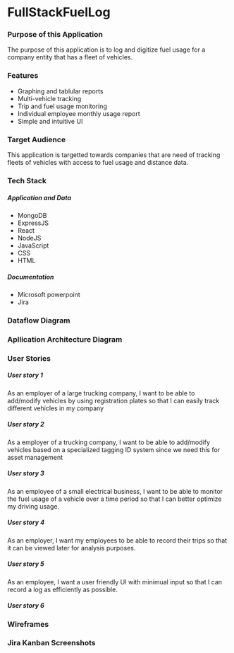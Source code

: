 # FullStackFuelLog

### Purpose of this Application
The purpose of this application is to log and digitize fuel usage for a company entity that has a fleet of vehicles. 


### Features
* Graphing and tablular reports
* Multi-vehicle tracking
* Trip and fuel usage monitoring
* Individual employee monthly usage report
* Simple and intuitive UI

### Target Audience
This application is targetted towards companies that are need of tracking fleets of vehicles with access to fuel usage and distance data.

### Tech Stack
##### Application and Data
* MongoDB
* ExpressJS
* React
* NodeJS
* JavaScript
* CSS
* HTML

##### Documentation
* Microsoft powerpoint
* Jira

### Dataflow Diagram

### Apllication Architecture Diagram

### User Stories

##### User story 1
As an employer of a large trucking company, I want to be able to add/modify vehicles by using registration plates so that I can easily track different vehicles in my company

##### User story 2
As a employer of a trucking company, I want to be able to add/modify vehicles based on a specialized tagging ID system since we need this for asset management

##### User story 3
As an employee of a small electrical business, I want to be able to monitor the fuel usage of a vehicle over a time period so that I can better optimize my driving usage.

##### User story 4
As an employer, I want my employees to be able to record their trips so that it can be viewed later for analysis purposes.

##### User story 5
As an employee, I want a user friendly UI with minimual input so that I can record a log as efficiently as possible.

##### User story 6


### Wireframes

### Jira Kanban Screenshots



